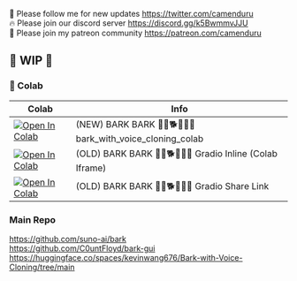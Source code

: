 🐣 Please follow me for new updates https://twitter.com/camenduru <br />
🔥 Please join our discord server https://discord.gg/k5BwmmvJJU <br />
🥳 Please join my patreon community https://patreon.com/camenduru <br />

## 🚦 WIP 🚦

### 🦒 Colab

| Colab | Info
| --- | --- |
[![Open In Colab](https://colab.research.google.com/assets/colab-badge.svg)](https://colab.research.google.com/github/camenduru/bark-colab/blob/main/bark_with_voice_cloning_colab.ipynb) | (NEW) BARK BARK 🐺🐶🐕🐩🐕‍🦺 bark_with_voice_cloning_colab
[![Open In Colab](https://colab.research.google.com/assets/colab-badge.svg)](https://colab.research.google.com/github/camenduru/bark-colab/blob/main/bark_colab.ipynb) | (OLD) BARK BARK 🐺🐶🐕🐩🐕‍🦺 Gradio Inline (Colab Iframe)
[![Open In Colab](https://colab.research.google.com/assets/colab-badge.svg)](https://colab.research.google.com/github/camenduru/bark-colab/blob/main/bark_colab_share.ipynb) | (OLD) BARK BARK 🐺🐶🐕🐩🐕‍🦺 Gradio Share Link

### Main Repo
https://github.com/suno-ai/bark <br />
https://github.com/C0untFloyd/bark-gui <br />
https://huggingface.co/spaces/kevinwang676/Bark-with-Voice-Cloning/tree/main <br />
